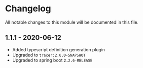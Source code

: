 

# Changelog
All notable changes to this module will be documented in this file.

## 1.1.1 - 2020-06-12
- Added typescript definition generation plugin
- Upgraded to `tracer:2.0.0-SNAPSHOT`
- Upgraded to spring boot `2.2.6-RELEASE`